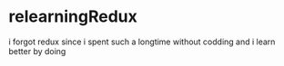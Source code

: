 # relearningRedux
i forgot redux since i spent such a longtime without codding and i learn better by doing
